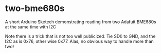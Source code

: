# two-bme680s
A short Arduino Sketech demonstrating reading from two Adafuit BME680s at the same time with I2C

Note there is a trick that is not too well publicized: Tie SD0 to GND, and the I2C as is 0x76, other wise 0x77. Alas, no obvious way to handle more than two!
